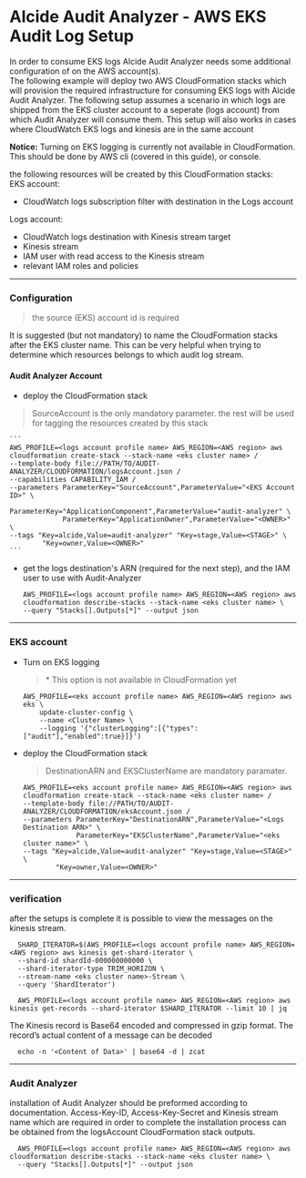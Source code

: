 # Alcide Audit Analyzer - AWS EKS Audit Log Setup

In order to consume EKS logs Alcide Audit Analyzer needs some additional configuration of on the AWS account(s). <br />
The following example will deploy two AWS CloudFormation stacks which will provision the required infrastructure for consuming EKS logs with Alcide Audit Analyzer. The following setup assumes a scenario in which logs are shipped from the EKS cluster account to a seperate (logs account) from which Audit Analyzer will consume them. This setup will also works in cases where CloudWatch EKS logs and kinesis are in the same account<br />

**Notice:** Turning on EKS logging is currently not available in CloudFormation. This should be done by AWS cli (covered in this guide), or console.

the following resources will be created by this CloudFormation stacks:<br />
EKS account:
  - CloudWatch logs subscription filter with destination in the Logs account

Logs account:
  - CloudWatch logs destination with Kinesis stream target
  - Kinesis stream
  - IAM user with read access to the Kinesis stream
  - relevant IAM roles and policies


---
### Configuration

> the source (EKS) account id is required

It is suggested (but not mandatory) to name the CloudFormation stacks after the EKS cluster name. This can be very helpful when trying to determine which resources belongs to which audit log stream.  


#### Audit Analyzer Account

  * deploy the CloudFormation stack
  > SourceAccount is the only mandatory parameter. the rest will be used for tagging the resources created by this stack <br />

    ```
    AWS_PROFILE=<logs account profile name> AWS_REGION=<AWS region> aws cloudformation create-stack --stack-name <eks cluster name> /
    --template-body file://PATH/TO/AUDIT-ANALYZER/CLOUDFORMATION/logsAccount.json /
    --capabilities CAPABILITY_IAM /
    --parameters ParameterKey="SourceAccount",ParameterValue="<EKS Account ID>" \
                 ParameterKey="ApplicationComponent",ParameterValue="audit-analyzer" \
                 ParameterKey="ApplicationOwner",ParameterValue="<OWNER>" \
    --tags "Key=alcide,Value=audit-analyzer" "Key=stage,Value=<STAGE>" \
            "Key=owner,Value=<OWNER>"
    ```
  * get the logs destination's ARN (required for the next step), and the IAM user to use with Audit-Analyzer

    ```
    AWS_PROFILE=<logs account profile name> AWS_REGION=<AWS region> aws cloudformation describe-stacks --stack-name <eks cluster name> \
    --query "Stacks[].Outputs[*]" --output json
    ```
---
### EKS account

  * Turn on EKS logging
    > \* This option is not available in CloudFormation yet

    ```
    AWS_PROFILE=<eks account profile name> AWS_REGION=<AWS region> aws eks \
        update-cluster-config \
        --name <Cluster Name> \
        --logging '{"clusterLogging":[{"types":["audit"],"enabled":true}]}')
    ```

  * deploy the CloudFormation stack
    > DestinationARN and EKSClusterName are mandatory paramater.<br />

    ```
    AWS_PROFILE=<eks account profile name> AWS_REGION=<AWS region> aws cloudformation create-stack --stack-name <eks cluster name> /
    --template-body file://PATH/TO/AUDIT-ANALYZER/CLOUDFORMATION/eksAccount.json /
    --parameters ParameterKey="DestinationARN",ParameterValue="<Logs Destination ARN>" \
                 ParameterKey="EKSClusterName",ParameterValue="<eks cluster name>" \
    --tags "Key=alcide,Value=audit-analyzer" "Key=stage,Value=<STAGE>" \
            "Key=owner,Value=<OWNER>"
    ```
---
### verification
after the setups is complete it is possible to view the messages on the kinesis stream.
  ```
    SHARD_ITERATOR=$(AWS_PROFILE=<logs account profile name> AWS_REGION=<AWS region> aws kinesis get-shard-iterator \
    --shard-id shardId-000000000000 \
    --shard-iterator-type TRIM_HORIZON \
    --stream-name <eks cluster name>-Stream \
    --query 'ShardIterator')
  ```
  ```
    AWS_PROFILE=<logs account profile name> AWS_REGION=<AWS region> aws kinesis get-records --shard-iterator $SHARD_ITERATOR --limit 10 | jq
  ```

  The Kinesis record is Base64 encoded and compressed in gzip format. The record’s actual
  content of a message can be decoded
  ```
    echo -n '<Content of Data>' | base64 -d | zcat
  ```
---

### Audit Analyzer

installation of Audit Analyzer should be preformed according to documentation.
Access-Key-ID, Access-Key-Secret and Kinesis stream name which are required in order to complete the installation process can be obtained from the logsAccount CloudFormation stack outputs.
```
  AWS_PROFILE=<logs account profile name> AWS_REGION=<AWS region> aws cloudformation describe-stacks --stack-name <eks cluster name> \
  --query "Stacks[].Outputs[*]" --output json
```
